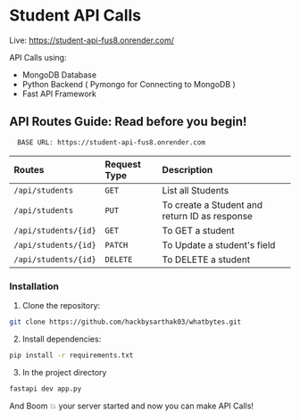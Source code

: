 # Student API Calls 

Live: https://student-api-fus8.onrender.com/


API Calls using:

- MongoDB Database
- Python Backend ( Pymongo for Connecting to MongoDB )
- Fast API Framework


## API Routes Guide: Read before you begin!
```bash
  BASE URL: https://student-api-fus8.onrender.com
```

| Routes | Request Type     | Description                |
| :-------- | :------- | :------------------------- |
| `/api/students` | `GET` | List all Students |
| `/api/students` | `PUT` | To create a Student and return ID as response |
| `/api/students/{id}` | `GET` | To GET a student |
| `/api/students/{id}` | `PATCH` | To Update a student's field |
| `/api/students/{id}` | `DELETE` | To DELETE a student |






  
### Installation

1. Clone the repository:
```bash
git clone https://github.com/hackbysarthak03/whatbytes.git
```



2. Install dependencies:
```bash
pip install -r requirements.txt
```


3. In the project directory
```bash
fastapi dev app.py
```



And Boom 💥 your server started and now you can make API Calls!
